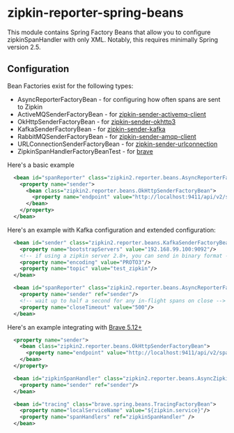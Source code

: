 # zipkin-reporter-spring-beans
This module contains Spring Factory Beans that allow you to configure
zipkinSpanHandler with only XML. Notably, this requires minimally Spring version 2.5.

## Configuration
Bean Factories exist for the following types:
* AsyncReporterFactoryBean - for configuring how often spans are sent to Zipkin
* ActiveMQSenderFactoryBean - for [zipkin-sender-activemq-client](../activemq-client)
* OkHttpSenderFactoryBean - for [zipkin-sender-okhttp3](../okhttp3)
* KafkaSenderFactoryBean - for [zipkin-sender-kafka](../kafka)
* RabbitMQSenderFactoryBean - for [zipkin-sender-amqp-client](../amqp-client)
* URLConnectionSenderFactoryBean - for [zipkin-sender-urlconnection](../urlconnection)
* ZipkinSpanHandlerFactoryBeanTest - for [brave](https://github.com/openzipkin/brave)

Here's a basic example
```xml
  <bean id="spanReporter" class="zipkin2.reporter.beans.AsyncReporterFactoryBean">
    <property name="sender">
      <bean class="zipkin2.reporter.beans.OkHttpSenderFactoryBean">
        <property name="endpoint" value="http://localhost:9411/api/v2/spans"/>
      </bean>
    </property>
  </bean>
```

Here's an example with Kafka configuration and extended configuration:
```xml
  <bean id="sender" class="zipkin2.reporter.beans.KafkaSenderFactoryBean">
    <property name="bootstrapServers" value="192.168.99.100:9092"/>
    <!-- if using a zipkin server 2.8+, you can send in binary format -->
    <property name="encoding" value="PROTO3"/>
    <property name="topic" value="test_zipkin"/>
  </bean>

  <bean id="spanReporter" class="zipkin2.reporter.beans.AsyncReporterFactoryBean">
    <property name="sender" ref="sender"/>
    <!-- wait up to half a second for any in-flight spans on close -->
    <property name="closeTimeout" value="500"/>
  </bean>
```

Here's an example integrating with [Brave 5.12+](https://github.com/openzipkin/brave/tree/master/spring-beans)

```xml
  <property name="sender">
    <bean class="zipkin2.reporter.beans.OkHttpSenderFactoryBean">
      <property name="endpoint" value="http://localhost:9411/api/v2/spans"/>
    </bean>
  </property>

  <bean id="zipkinSpanHandler" class="zipkin2.reporter.beans.AsyncZipkinSpanHandlerFactoryBean">
    <property name="sender" ref="sender"/>
  </bean>

  <bean id="tracing" class="brave.spring.beans.TracingFactoryBean">
    <property name="localServiceName" value="${zipkin.service}"/>
    <property name="spanHandlers" ref="zipkinSpanHandler" />
  </bean>
```
